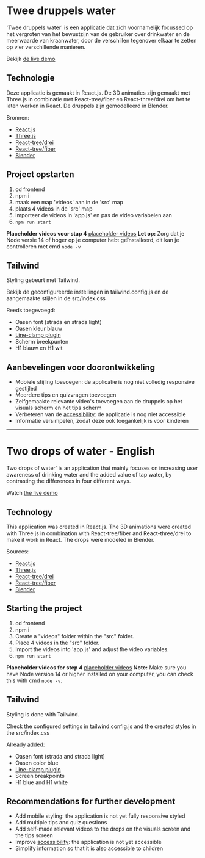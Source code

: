 # Twee druppels water

'Twee druppels water' is een applicatie dat zich voornamelijk focussed op het vergroten van het bewustzijn van de gebruiker over drinkwater en de meerwaarde van kraanwater, door de verschillen tegenover elkaar te zetten op vier verschillende manieren.

Bekijk [de live demo](https://tweedruppelswater.netlify.app/)

## Technologie

Deze applicatie is gemaakt in React.js. De 3D animaties zijn gemaakt met Three.js in combinatie met React-tree/fiber en React-three/drei om het te laten werken in React. De druppels zijn gemodelleerd in Blender.

Bronnen:

- [React.js](https://reactjs.org/)
- [Three.js](https://threejs.org/)
- [React-tree/drei](https://github.com/pmndrs/drei)
- [React-tree/fiber](https://docs.pmnd.rs/react-three-fiber/getting-started/introduction)
- [Blender](https://www.blender.org/)

## Project opstarten

1. cd frontend
2. npm i
3. maak een map 'videos' aan in de 'src' map
4. plaats 4 videos in de 'src' map
5. importeer de videos in 'app.js' en pas de video variabelen aan
6. `npm run start`

**Placeholder videos voor stap 4** [placeholder videos](https://drive.google.com/drive/folders/1S6KnX8iA3yaO5KWXBdzbysF0zGYMB-nT?usp=sharing)
**Let op:** Zorg dat je Node versie 14 of hoger op je computer hebt geïnstalleerd, dit kan je controlleren met cmd `node -v`

## Tailwind

Styling gebeurt met Tailwind.

Bekijk de geconfigureerde instellingen in tailwind.config.js en de aangemaakte stijlen in de src/index.css

Reeds toegevoegd:

- Oasen font (strada en strada light)
- Oasen kleur blauw
- [Line-clamp plugin](https://github.com/tailwindlabs/tailwindcss-line-clamp)
- Scherm breekpunten
- H1 blauw en H1 wit

## Aanbevelingen voor doorontwikkeling

- Mobiele stijling toevoegen: de applicatie is nog niet volledig responsive gestijled
- Meerdere tips en quizvragen toevoegen
- Zelfgemaakte relevante video's toevoegen aan de druppels op het visuals scherm en het tips scherm
- Verbeteren van de [accessibility](https://www.w3.org/TR/WCAG22/): de applicatie is nog niet accessible
- Informatie versimpelen, zodat deze ook toegankelijk is voor kinderen

---

# Two drops of water - English

Two drops of water' is an application that mainly focuses on increasing user awareness of drinking water and the added value of tap water, by contrasting the differences in four different ways.

Watch [the live demo](https://tweedruppelswater.netlify.app/)

## Technology

This application was created in React.js. The 3D animations were created with Three.js in combination with React-tree/fiber and React-three/drei to make it work in React. The drops were modeled in Blender.

Sources:

- [React.js](https://reactjs.org/)
- [Three.js](https://threejs.org/)
- [React-tree/drei](https://github.com/pmndrs/drei)
- [React-tree/fiber](https://docs.pmnd.rs/react-three-fiber/getting-started/introduction)
- [Blender](https://www.blender.org/)

## Starting the project

1. cd frontend
2. npm i
3. Create a "videos" folder within the "src" folder.
4. Place 4 videos in the "src" folder.
5. Import the videos into 'app.js' and adjust the video variables.
6. `npm run start`

**Placeholder videos for step 4** [placeholder videos](https://drive.google.com/drive/folders/1S6KnX8iA3yaO5KWXBdzbysF0zGYMB-nT?usp=sharing)
**Note:** Make sure you have Node version 14 or higher installed on your computer, you can check this with cmd `node -v`.

## Tailwind

Styling is done with Tailwind.

Check the configured settings in tailwind.config.js and the created styles in the src/index.css

Already added:

- Oasen font (strada and strada light)
- Oasen color blue
- [Line-clamp plugin](https://github.com/tailwindlabs/tailwindcss-line-clamp)
- Screen breakpoints
- H1 blue and H1 white

## Recommendations for further development

- Add mobile styling: the application is not yet fully responsive styled
- Add multiple tips and quiz questions
- Add self-made relevant videos to the drops on the visuals screen and the tips screen
- Improve [accessibility](https://www.w3.org/TR/WCAG22/): the application is not yet accessible
- Simplify information so that it is also accessible to children
